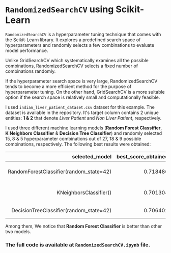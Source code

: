 # `RandomizedSearchCV` using Scikit-Learn

`RandomizedSearchCV` is a hyperparameter tuning technique that comes with the Scikit-Learn library. It explores a predefined search space of hyperparameters and randomly selects a few combinations to evaluate model performance.

Unlike GridSearchCV which systematically examines all the possible combinations, RandomizedSearchCV selects a fixed number of combinations randomly.

If the hyperparameter search space is very large, RandomizedSearchCV tends to become a more efficient method for the purpose of hyperparameter tuning. On the other hand, GridSearchCV is a more suitable option if the search space is relatively small and computationally feasible.

I used `indian_liver_patient_dataset.csv` dataset for this example. The dataset is available in the repository. It's target column contains 2 unique entities: __1 & 2__ that denote _Liver Patient_ and _Non Liver Patient_, respectively.

I used three different machine learning models (__Random Forest Classifier__, __K Neighbors Classifier__ & __Decision Tree Classifier__) and randomly selected 15, 8 & 5 hyperparameter combinations out of 27, 18 & 9 possible combinations, respectively. The following best results were obtained:

| selected_model | best_score_obtained | best_params_obtained |
| ---: | ---: | ---: |
| RandomForestClassifier(random_state=42) | 0.718486 | {'n_estimators': 10, 'max_depth': 5, 'criterion': 'gini'} |
| KNeighborsClassifier() | 0.701304 | {'weights': 'uniform', 'n_neighbors': 4, 'metric': 'euclidean'} |
| DecisionTreeClassifier(random_state=42) | 0.706402 | {'max_depth': 4, 'criterion': 'log_loss'} |

Among them, We notice that __Random Forest Classifier__ is better than other two models.

### The full code is available at `RandomizedSearchCV.ipynb` file.
